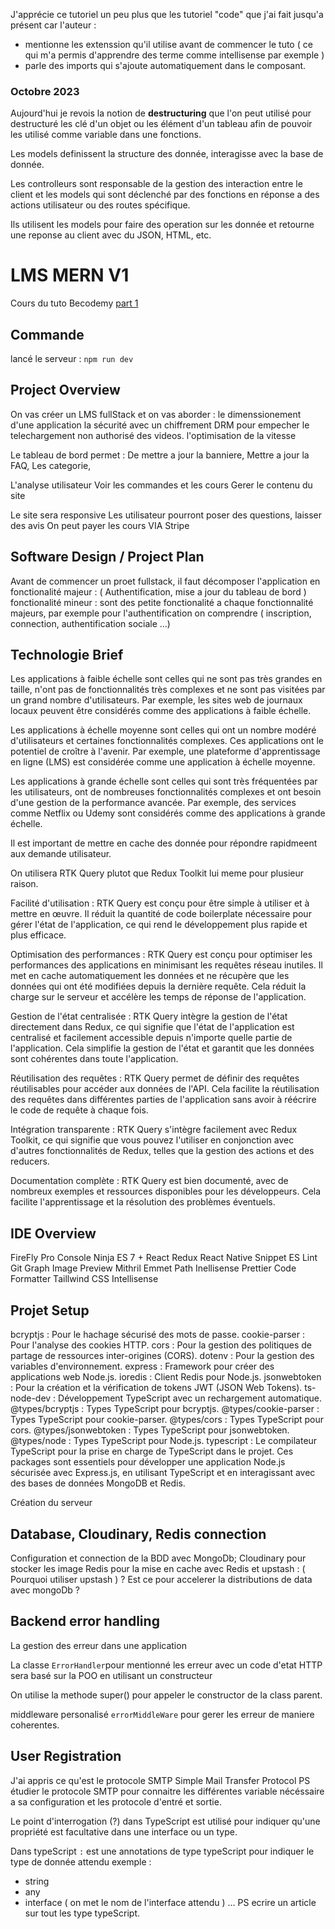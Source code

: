 J'apprécie ce tutoriel un peu plus que les tutoriel "code" que j'ai fait jusqu'a présent car l'auteur :

- mentionne les extenssion qu'il utilise avant de commencer le tuto ( ce qui m'a permis d'apprendre des terme comme intellisense par exemple )
- parle des imports qui s'ajoute automatiquement dans le composant.

### Octobre 2023

Aujourd'hui je revois la notion de **destructuring** que l'on peut utilisé pour destructuré les clé d'un objet ou les élément d'un tableau afin de pouvoir les utilisé comme variable dans une fonctions.

Les models definissent la structure des donnée, interagisse avec la base de donnée.

Les controlleurs sont responsable de la gestion des interaction entre le client et les models qui sont déclenché par des fonctions en réponse a des actions utilisateur ou des routes spécifique.

Ils utilisent les models pour faire des operation sur les donnée et retourne une reponse au client avec du JSON, HTML, etc.

# LMS MERN V1

Cours du tuto Becodemy
[part 1](https://www.youtube.com/watch?v=kf6yyxMck8Y&t=834s)

## Commande

lancé le serveur : `npm run dev`

## Project Overview

On vas créer un LMS fullStack et on vas aborder :
le dimenssionement d'une application
la sécurité avec un chiffrement DRM pour empecher le telechargement non authorisé des videos.
l'optimisation de la vitesse

Le tableau de bord permet :
De mettre a jour la banniere,
Mettre a jour la FAQ,
Les categorie,

L'analyse utilisateur
Voir les commandes et les cours
Gerer le contenu du site

Le site sera responsive
Les utilisateur pourront poser des questions, laisser des avis
On peut payer les cours VIA Stripe

## Software Design / Project Plan

Avant de commencer un proet fullstack, il faut décomposer l'application en
fonctionalité majeur : ( Authentification, mise a jour du tableau de bord )
fonctionalité mineur : sont des petite fonctionalité a chaque fonctionnalité majeurs, par exemple pour l'authentification on comprendre ( inscription, connection, authentification sociale ...)

## Technologie Brief

Les applications à faible échelle sont celles qui ne sont pas très grandes en taille, n'ont pas de fonctionnalités très complexes et ne sont pas visitées par un grand nombre d'utilisateurs. Par exemple, les sites web de journaux locaux peuvent être considérés comme des applications à faible échelle.

Les applications à échelle moyenne sont celles qui ont un nombre modéré d'utilisateurs et certaines fonctionnalités complexes. Ces applications ont le potentiel de croître à l'avenir. Par exemple, une plateforme d'apprentissage en ligne (LMS) est considérée comme une application à échelle moyenne.

Les applications à grande échelle sont celles qui sont très fréquentées par les utilisateurs, ont de nombreuses fonctionnalités complexes et ont besoin d'une gestion de la performance avancée. Par exemple, des services comme Netflix ou Udemy sont considérés comme des applications à grande échelle.

Il est important de mettre en cache des donnée pour répondre rapidmeent aux demande utilisateur.

On utilisera RTK Query plutot que Redux Toolkit lui meme pour plusieur raison.

Facilité d'utilisation : RTK Query est conçu pour être simple à utiliser et à mettre en œuvre. Il réduit la quantité de code boilerplate nécessaire pour gérer l'état de l'application, ce qui rend le développement plus rapide et plus efficace.

Optimisation des performances : RTK Query est conçu pour optimiser les performances des applications en minimisant les requêtes réseau inutiles. Il met en cache automatiquement les données et ne récupère que les données qui ont été modifiées depuis la dernière requête. Cela réduit la charge sur le serveur et accélère les temps de réponse de l'application.

Gestion de l'état centralisée : RTK Query intègre la gestion de l'état directement dans Redux, ce qui signifie que l'état de l'application est centralisé et facilement accessible depuis n'importe quelle partie de l'application. Cela simplifie la gestion de l'état et garantit que les données sont cohérentes dans toute l'application.

Réutilisation des requêtes : RTK Query permet de définir des requêtes réutilisables pour accéder aux données de l'API. Cela facilite la réutilisation des requêtes dans différentes parties de l'application sans avoir à réécrire le code de requête à chaque fois.

Intégration transparente : RTK Query s'intègre facilement avec Redux Toolkit, ce qui signifie que vous pouvez l'utiliser en conjonction avec d'autres fonctionnalités de Redux, telles que la gestion des actions et des reducers.

Documentation complète : RTK Query est bien documenté, avec de nombreux exemples et ressources disponibles pour les développeurs. Cela facilite l'apprentissage et la résolution des problèmes éventuels.

## IDE Overview

FireFly Pro
Console Ninja
ES 7 + React Redux React Native Snippet
ES Lint
Git Graph
Image Preview
Mithril Emmet
Path Inellisense
Prettier Code Formatter
Taillwind CSS Intellisense

## Projet Setup

bcryptjs : Pour le hachage sécurisé des mots de passe.
cookie-parser : Pour l'analyse des cookies HTTP.
cors : Pour la gestion des politiques de partage de ressources inter-origines (CORS).
dotenv : Pour la gestion des variables d'environnement.
express : Framework pour créer des applications web Node.js.
ioredis : Client Redis pour Node.js.
jsonwebtoken : Pour la création et la vérification de tokens JWT (JSON Web Tokens).
ts-node-dev : Développement TypeScript avec un rechargement automatique.
@types/bcryptjs : Types TypeScript pour bcryptjs.
@types/cookie-parser : Types TypeScript pour cookie-parser.
@types/cors : Types TypeScript pour cors.
@types/jsonwebtoken : Types TypeScript pour jsonwebtoken.
@types/node : Types TypeScript pour Node.js.
typescript : Le compilateur TypeScript pour la prise en charge de TypeScript dans le projet.
Ces packages sont essentiels pour développer une application Node.js sécurisée avec Express.js, en utilisant TypeScript et en interagissant avec des bases de données MongoDB et Redis.

Création du serveur

## Database, Cloudinary, Redis connection

Configuration et connection de la BDD avec
MongoDb;
Cloudinary pour stocker les image
Redis pour la mise en cache avec Redis
et upstash : ( Pourquoi utiliser upstash ) ? Est ce pour accelerer la distributions de data avec mongoDb ?

## Backend error handling

La gestion des erreur dans une application

La classe `ErrorHandler`pour mentionné les erreur avec un code d'etat HTTP sera basé sur la POO en utilisant un constructeur

On utilise la methode super() pour appeler le constructor de la class parent.

middleware personalisé `errorMiddleWare` pour gerer les erreur de maniere coherentes.

## User Registration

J'ai appris ce qu'est le protocole SMTP Simple Mail Transfer Protocol
PS étudier le protocole SMTP pour connaitre les différentes variable nécéssaire a sa configuration et les protocole d'entré et sortie.

Le point d'interrogation (?) dans TypeScript est utilisé pour indiquer qu'une propriété est facultative dans une interface ou un type.

Dans typeScript `:` est une annotations de type typeScript pour indiquer le type de donnée attendu
exemple :

- string
- any
- interface ( on met le nom de l'interface attendu )
  ...
  PS ecrire un article sur tout les type typeScript.
